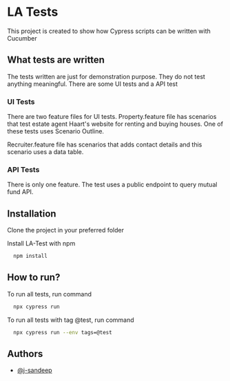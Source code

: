 
# LA Tests

This project is created to show how Cypress scripts can be written with Cucumber


## What tests are written

The tests written are just for demonstration purpose. They do not test anything meaningful. There are some UI tests and a API test


### UI Tests

There are two feature files for UI tests. 
Property.feature file has scenarios that test estate agent Haart's website for renting and buying houses. One of these tests uses Scenario Outline.

Recruiter.feature file has scenarios that adds contact details and this scenario uses a data table.




### API Tests

There is only one feature. The test uses a public endpoint to query mutual fund API.


## Installation

Clone the project in your preferred folder

Install LA-Test with npm

```bash
  npm install 
```
    
## How to run?

To run all tests, run command

```bash
  npx cypress run
```

To run all tests with tag @test, run command

```bash
  npx cypress run --env tags=@test
```

## Authors

- [@j-sandeep](https://github.com/j-sandeep)

